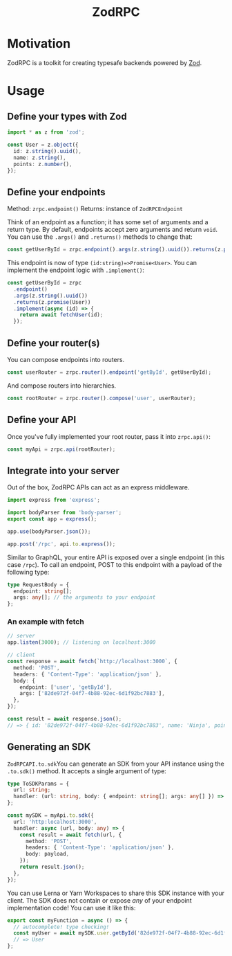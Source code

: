 <div align="center">
  <h1 align="center">ZodRPC</h1>
</div>

<!-- Place this tag where you want the button to render. -->

<!-- Created by [@vriad](https://twitter.com/vriad), maintained by  -->

<!-- ### Table of contents -->

# Motivation

ZodRPC is a toolkit for creating typesafe backends powered by [Zod](https://github.com/vriad/zod).

# Usage

## Define your types with Zod

```ts
import * as z from 'zod';

const User = z.object({
  id: z.string().uuid(),
  name: z.string(),
  points: z.number(),
});
```

## Define your endpoints

Method: `zrpc.endpoint()`
Returns: instance of `ZodRPCEndpoint`

Think of an endpoint as a function; it has some set of arguments and a return type. By default, endpoints accept zero arguments and return `void`. You can use the `.args()` and `.returns()` methods to change that:

```ts
const getUserById = zrpc.endpoint().args(z.string().uuid()).returns(z.promise(User));
```

This endpoint is now of type `(id:string)=>Promise<User>`. You can implement the endpoint logic with `.implement()`:

```ts
const getUserById = zrpc
  .endpoint()
  .args(z.string().uuid())
  .returns(z.promise(User))
  .implement(async (id) => {
    return await fetchUser(id);
  });
```

## Define your router(s)

You can compose endpoints into routers.

```ts
const userRouter = zrpc.router().endpoint('getById', getUserById);
```

And compose routers into hierarchies.

```ts
const rootRouter = zrpc.router().compose('user', userRouter);
```

## Define your API

Once you've fully implemented your root router, pass it into `zrpc.api()`:

```ts
const myApi = zrpc.api(rootRouter);
```

## Integrate into your server

Out of the box, ZodRPC APIs can act as an express middleware.

```ts
import express from 'express';

import bodyParser from 'body-parser';
export const app = express();

app.use(bodyParser.json());

app.post('/rpc', api.to.express());
```

Similar to GraphQL, your entire API is exposed over a single endpoint (in this case `/rpc`). To call an endpoint, POST to this endpoint with a payload of the following type:

```ts
type RequestBody = {
  endpoint: string[];
  args: any[]; // the arguments to your endpoint
};
```

### An example with fetch

```ts
// server
app.listen(3000); // listening on localhost:3000

// client
const response = await fetch(`http://localhost:3000`, {
  method: 'POST',
  headers: { 'Content-Type': 'application/json' },
  body: {
    endpoint: ['user', 'getById'],
    args: ['82de972f-04f7-4b88-92ec-6d1f92bc7883'],
  },
});

const result = await response.json();
// => { id: '82de972f-04f7-4b88-92ec-6d1f92bc7883', name: 'Ninja', points: 127 }
```

## Generating an SDK

`ZodRPCAPI.to.sdk`You can generate an SDK from your API instance using the `.to.sdk()` method. It accepts a single argument of type:

```ts
type ToSDKParams = {
  url: string;
  handler: (url: string, body: { endpoint: string[]; args: any[] }) => Promise<any>;
};
```

```ts
const mySDK = myApi.to.sdk({
  url: 'http:localhost:3000',
  handler: async (url, body: any) => {
    const result = await fetch(url, {
      method: 'POST',
      headers: { 'Content-Type': 'application/json' },
      body: payload,
    });
    return result.json();
  },
});
```

You can use Lerna or Yarn Workspaces to share this SDK instance with your client. The SDK does not contain or expose _any_ of your endpoint implementation code! You can use it like this:

```ts
export const myFunction = async () => {
  // autocomplete! type checking!
  const myUser = await mySDK.user.getById('82de972f-04f7-4b88-92ec-6d1f92bc7883');
  // => User
};
```
